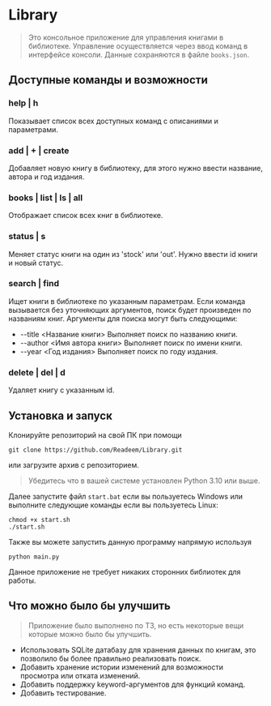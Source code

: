 # Library

> Это консольное приложение для управления книгами в библиотеке.
> Управление осуществляется через ввод команд в интерфейсе консоли.
> Данные сохраняются в файле `books.json`.

## Доступные команды и возможности
### help | h
Показывает список всех доступных команд с описаниями и параметрами.
### add | + | create
Добавляет новую книгу в библиотеку, для этого нужно ввести название, автора и год издания.
### books | list | ls | all
Отображает список всех книг в библиотеке.
### status | s
Меняет статус книги на один из 'stock' или 'out'. Нужно ввести id книги и новый статус.
### search | find
Ищет книги в библиотеке по указанным параметрам.
Если команда вызывается без уточняющих аргументов, поиск будет произведен по названиям книг.
Аргументы для поиска могут быть следующими:
* --title <Название книги> Выполняет поиск по названию книги.
* --author <Имя автора книги> Выполняет поиск по имени книги.
* --year <Год издания> Выполняет поиск по году издания.
### delete | del | d
Удаляет книгу с указанным id.

## Установка и запуск

Клонируйте репозиторий на свой ПК при помощи
```shell
git clone https://github.com/Readeem/Library.git
```
или загрузите архив с репозиторием.

> Убедитесь что в вашей системе установлен Python 3.10 или выше.

Далее запустите файл `start.bat` если вы пользуетесь Windows
или выполните следующие команды если вы пользуетесь Linux:
```shell
chmod +x start.sh
./start.sh
```
Также вы можете запустить данную программу напрямую используя
```shell
python main.py
```
Данное приложение не требует никаких сторонних библиотек для работы.

## Что можно было бы улучшить
> Приложение было выполнено по ТЗ, но есть некоторые вещи которые можно было бы улучшить.

* Использовать SQLite датабазу для хранения данных по книгам, это позволило бы более правильно реализовать поиск.
* Добавить хранение истории изменений для возможности просмотра или отката изменений.
* Добавить поддержку keyword-аргументов для функций команд.
* Добавить тестирование.
